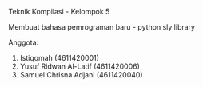 Teknik Kompilasi - Kelompok 5 

Membuat bahasa pemrograman baru - python sly library

Anggota:
1. Istiqomah              (4611420001)
2. Yusuf Ridwan Al-Latif  (4611420006)
3. Samuel Chrisna Adjani  (4611420040)

